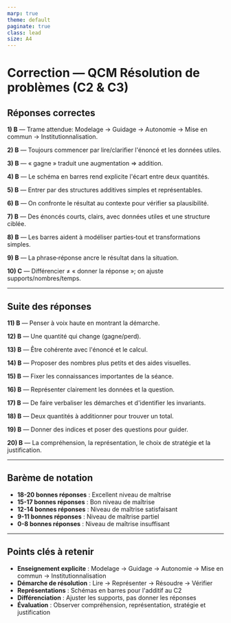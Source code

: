 ```yaml
---
marp: true
theme: default
paginate: true
class: lead
size: A4
---
```


# Correction — QCM Résolution de problèmes (C2 & C3)

## Réponses correctes

**1) B** — Trame attendue: Modelage → Guidage → Autonomie → Mise en commun → Institutionnalisation.

**2) B** — Toujours commencer par lire/clarifier l'énoncé et les données utiles.

**3) B** — « gagne » traduit une augmentation ⇒ addition.

**4) B** — Le schéma en barres rend explicite l'écart entre deux quantités.

**5) B** — Entrer par des structures additives simples et représentables.

**6) B** — On confronte le résultat au contexte pour vérifier sa plausibilité.

**7) B** — Des énoncés courts, clairs, avec données utiles et une structure ciblée.

**8) B** — Les barres aident à modéliser parties‑tout et transformations simples.

**9) B** — La phrase‑réponse ancre le résultat dans la situation.

**10) C** — Différencier ≠ « donner la réponse »; on ajuste supports/nombres/temps.

---

## Suite des réponses

**11) B** — Penser à voix haute en montrant la démarche.

**12) B** — Une quantité qui change (gagne/perd).

**13) B** — Être cohérente avec l'énoncé et le calcul.

**14) B** — Proposer des nombres plus petits et des aides visuelles.

**15) B** — Fixer les connaissances importantes de la séance.

**16) B** — Représenter clairement les données et la question.

**17) B** — De faire verbaliser les démarches et d'identifier les invariants.

**18) B** — Deux quantités à additionner pour trouver un total.

**19) B** — Donner des indices et poser des questions pour guider.

**20) B** — La compréhension, la représentation, le choix de stratégie et la justification.

---

## Barème de notation

- **18-20 bonnes réponses** : Excellent niveau de maîtrise
- **15-17 bonnes réponses** : Bon niveau de maîtrise  
- **12-14 bonnes réponses** : Niveau de maîtrise satisfaisant
- **9-11 bonnes réponses** : Niveau de maîtrise partiel
- **0-8 bonnes réponses** : Niveau de maîtrise insuffisant

---

## Points clés à retenir

- **Enseignement explicite** : Modelage → Guidage → Autonomie → Mise en commun → Institutionnalisation
- **Démarche de résolution** : Lire → Représenter → Résoudre → Vérifier
- **Représentations** : Schémas en barres pour l'additif au C2
- **Différenciation** : Ajuster les supports, pas donner les réponses
- **Évaluation** : Observer compréhension, représentation, stratégie et justification

